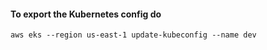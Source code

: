 #### To export the Kubernetes config do 
```aws eks --region us-east-1 update-kubeconfig --name dev```